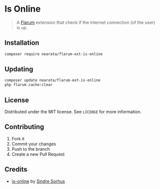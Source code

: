 # Is Online

> A [Flarum](http://flarum.org) extension that check if the internet connection (of the user) is up.

## Installation

```sh
composer require nearata/flarum-ext-is-online
```

## Updating

```sh
composer update nearata/flarum-ext-is-online
php flarum cache:clear
```

## License

Distributed under the MIT license. See `LICENSE` for more information.

## Contributing

1. Fork it
2. Commit your changes
3. Push to the branch
4. Create a new Pull Request

## Credits

- [is-online](https://github.com/sindresorhus/is-online) by [Sindre Sorhus](https://github.com/sindresorhus)

